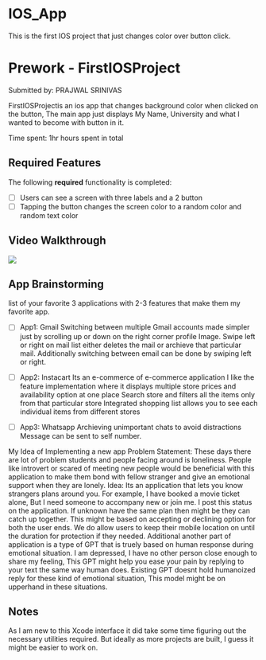 # IOS_App
This is the first IOS project that just changes color over button click.


  
# Prework - FirstIOSProject

Submitted by: PRAJWAL SRINIVAS

FirstIOSProjectis an ios app that changes background color when clicked on the button, The main app just displays My Name, University and what I wanted to become with button in it. 

Time spent: 1hr hours spent in total

## Required Features

The following **required** functionality is completed:

- [ ] Users can see a screen with three labels and a 2 button
- [ ] Tapping the button changes the screen color to a random color and random text color
 
## Video Walkthrough
<div>
    <a href="https://www.loom.com/share/6f264b27fac747d2aa2543a08f4948ea">
    </a>
    <a href="https://www.loom.com/share/6f264b27fac747d2aa2543a08f4948ea">
      <img style="max-width:300px;" src="https://cdn.loom.com/sessions/thumbnails/6f264b27fac747d2aa2543a08f4948ea-3506dcbace40b221-full-play.gif">
    </a>
  </div>

  
## App Brainstorming 


list of your favorite 3 applications with 2-3 features that make them my favorite app.
- [ ] App1: Gmail
Switching between multiple Gmail accounts made simpler just by scrolling up or down on the right corner profile Image.
Swipe left or right on mail list either deletes the mail or archieve that particular mail.
Additionally switching between email can be done by swiping left or right.

- [ ] App2: Instacart
Its an e-commerce of e-commerce application
I like the feature implementation where it displays multiple store prices and availability option at one place
Search store and filters all the items only from that particular store
Integrated shopping list allows you to see each individual items from different stores

- [ ] App3: Whatsapp
Archieving unimportant chats to avoid distractions
Message can be sent to self number.


My Idea of Implementing a new app
Problem Statement: These days there are lot of problem students and people facing around is loneliness. People like introvert or scared of meeting new people would be beneficial with this application to make them bond with fellow stranger and give an emotional support when they are lonely.
Idea: Its an application that lets you know strangers plans around you. For example, I have booked a movie ticket alone, But I need someone to accompany new or join me. I post this status on the application. If unknown have the same plan then might be they can catch up together. This might be based on accepting or declining option for both the user ends. We do allow users to keep their mobile location on until the duration for protection if they needed. 
Additional another part of application is a type of GPT that is truely based on human response during emotional situation. I am depressed, I have no other person close enough to share my feeling, This GPT might help you ease your pain by replying to your text the same way human does. Existing GPT doesnt hold humanoized reply for these kind of emotional situation, This model might be on upperhand in these situations.



## Notes

As I am new to this Xcode interface it did take some time figuring out the necessary utilities required. But ideally as more projects are built, I guess it might be easier to work on.


  
